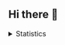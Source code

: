 ## Hi there 👋
<details>
  <summary>Statistics</summary>
  <img src="https://github-readme-stats.vercel.app/api?username=bradhamter&theme=nord">
  <img src="https://github-readme-stats.vercel.app/api/top-langs/?username=bradhamter&layout=compact&theme=nord">
</details>

